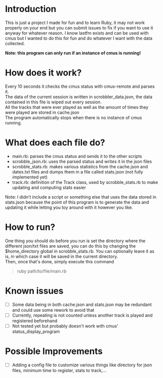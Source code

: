 # Introduction
This is just a project I made for fun and to learn Ruby, it may not work properly on your end but you can submit issues to fix if you want to use it anyway for whatever reason.
I know lastfm exists and can be used with cmus but I wanted to do this for fun and do whatever I want with the data collected.

**Note: this program can only run if an instance of cmus is running!**

# How does it work?
Every 10 seconds it checks the cmus status with cmus-remote and parses it.  
The data of the current session is written in scrobbler_data.json, the data contained in this file is wiped out every session.   
All the tracks that were ever played as well as the amount of times they were played are stored in cache.json  
The program automatically stops when there is no instance of cmus running.

# What does each file do?
* main.rb: parses the cmus status and sends it to the other scripts
* scrobble_json.rb: uses the parsed status and writes it in the json files
* scrobble_stats.rb: makes various statistics from the cache.json and dates.txt files and dumps them in a file called stats.json (not fully implemented yet)
* track.rb: definition of the Track class, used by scrobble_stats.rb to make updating and computing stats easier 

Note: I didn't include a script or something else that uses the data stored in stats.json because the point of this program is to generate the data and updating it while letting you toy around with it however you like.

# How to run?
One thing you should do before you run is set the directory where the different json/txt files are saved, you can do this by changing the $home\_directory global in scrobble_stats.rb. You can optionally leave it as is, in which case it will be saved in the current directory.  
Then, once that's done, simply execute this command
> ruby path/to/file/main.rb

# Known issues
* [ ] Some data being in both cache.json and stats.json may be redundant and could use some rework to avoid that  
* [ ] Currently, repeating is not counted unless another track is played and registered beforehand
* [ ] Not tested yet but probably doesn't work with cmus' status_display_program

# Possible Improvements
* [ ] Adding a config file to customize various things like directory for json files, minimum time to register, stats to track,...

